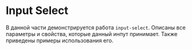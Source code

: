 # Input Select

В данной части демонстрируется работа `input-select`. Описаны все параметры и свойства, которые данный инпут
принимает. Также приведены примеры использования его.

